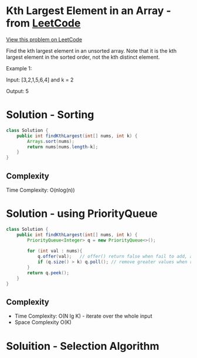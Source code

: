 # Kth Largest Element in an Array - from [LeetCode](https://leetcode.com)
[View this problem on LeetCode](https://leetcode.com/problems/kth-largest-element-in-an-array/description/)

Find the kth largest element in an unsorted array. Note that it is the kth largest element in the sorted order, not the kth distinct element.

Example 1:

Input: [3,2,1,5,6,4] and k = 2

Output: 5

# Solution - Sorting
```java
class Solution {
    public int findKthLargest(int[] nums, int k) {
        Arrays.sort(nums);
        return nums[nums.length-k];
    }
}
```
## Complexity
Time Complexity: O(nlog(n))

# Solution - using PriorityQueue
```java
class Solution {
    public int findKthLargest(int[] nums, int k) {
        PriorityQueue<Integer> q = new PriorityQueue<>();
        
        for (int val : nums){
            q.offer(val);   // offer() return false when fail to add, add() throw exception
            if (q.size() > k) q.poll(); // remove greater values when reach k
        }
        return q.peek();
    }
}
```
## Complexity
* Time Complexity: O(N lg K) - iterate over the whole input
* Space Complexity O(K)

# Soluition - Selection Algorithm
```java

```

